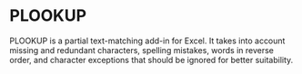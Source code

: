 # PLOOKUP
PLOOKUP is a partial text-matching add-in for Excel. 
It takes into account missing and redundant characters, spelling mistakes,  words in reverse order,  and character exceptions that should be ignored for better suitability.
